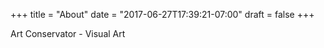 +++
title = "About"
date = "2017-06-27T17:39:21-07:00"
draft = false
+++

<!--
Osprey Delight is the free-minded artist's choice for a clutter-free and fast single-page portfolio. 

It tastes a bit different than [the original great Osprey theme](https://github.com/tomanistor/osprey) and adds awesome new functionality to your Delight.

It's perfectly suited to show off your awesome work! {{< icon "rocket icon-pulse-fast" >}}
-->

Art Conservator - Visual Art